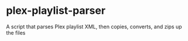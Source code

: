 # plex-playlist-parser
A script that parses Plex playlist XML, then copies, converts, and zips up the files
